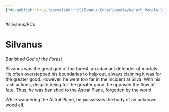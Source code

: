 ```yaml
---
{"dg-publish":true,"permalink":"/Silvanus Encyclopedia/Ke'ath People Silvanus/Silvanus/"}
---
```


#silvanus/PCs
# Silvanus
*Banished God of the Forest*

Silvanus was the great god of the forest, an adamant defender of mortals. He often overstepped his boundaries to help out, always claiming it was for the greater good. However, he went too far in the incident at Silva. With his rash actions, despite being for the greater good, he opposed the flow of fate. Thus, he was banished to the Astral Plane, forgotten by the world. 

While wandering the Astral Plane, he possesses the body of an unknown wood elf.